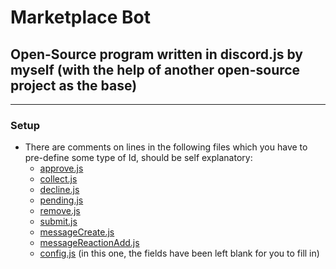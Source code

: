 # Marketplace Bot
## Open-Source program written in discord.js by myself (with the help of another open-source project as the base)

---

### Setup

* There are comments on lines in the following files which you have to pre-define some type of Id, should be self explanatory:
  * [approve.js](https://github.com/MasterMercury/Marketplace-Bot/blob/main/commands/approve.js)
  * [collect.js](https://github.com/MasterMercury/Marketplace-Bot/blob/main/commands/collect.js)
  * [decline.js](https://github.com/MasterMercury/Marketplace-Bot/blob/main/commands/decline.js)
  * [pending.js](https://github.com/MasterMercury/Marketplace-Bot/blob/main/commands/pending.js)
  * [remove.js](https://github.com/MasterMercury/Marketplace-Bot/blob/main/commands/remove.js)
  * [submit.js](https://github.com/MasterMercury/Marketplace-Bot/blob/main/commands/submit.js)
  * [messageCreate.js](https://github.com/MasterMercury/Marketplace-Bot/blob/main/events/messageCreate.js)
  * [messageReactionAdd.js](https://github.com/MasterMercury/Marketplace-Bot/blob/main/events/messageReactionAdd.js)
  * [config.js](https://github.com/MasterMercury/Marketplace-Bot/blob/main/settings/config.json) (in this one, the fields have been left blank for you to fill in)

